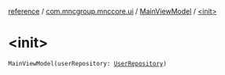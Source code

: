[reference](../../index.md) / [com.mncgroup.mnccore.ui](../index.md) / [MainViewModel](index.md) / [&lt;init&gt;](./-init-.md)

# &lt;init&gt;

`MainViewModel(userRepository: `[`UserRepository`](../../com.mncgroup.common.repository/-user-repository/index.md)`)`